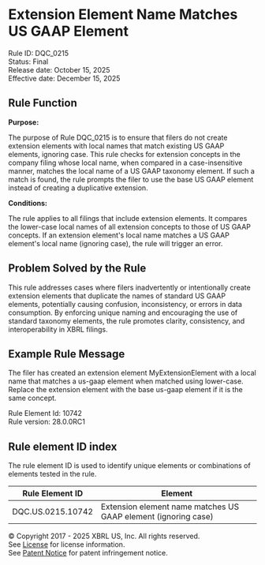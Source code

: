 # Extension Element Name Matches US GAAP Element  
Rule ID: DQC_0215  
Status: Final  
Release date: October 15, 2025  
Effective date: December 15, 2025  

## Rule Function

**Purpose:**

The purpose of Rule DQC_0215 is to ensure that filers do not create extension elements with local names that match existing US GAAP elements, ignoring case. This rule checks for extension concepts in the company filing whose local name, when compared in a case-insensitive manner, matches the local name of a US GAAP taxonomy element. If such a match is found, the rule prompts the filer to use the base US GAAP element instead of creating a duplicative extension.

**Conditions:**

The rule applies to all filings that include extension elements. It compares the lower-case local names of all extension concepts to those of US GAAP concepts. If an extension element's local name matches a US GAAP element's local name (ignoring case), the rule will trigger an error.

## Problem Solved by the Rule

This rule addresses cases where filers inadvertently or intentionally create extension elements that duplicate the names of standard US GAAP elements, potentially causing confusion, inconsistency, or errors in data consumption. By enforcing unique naming and encouraging the use of standard taxonomy elements, the rule promotes clarity, consistency, and interoperability in XBRL filings.

## Example Rule Message

The filer has created an extension element MyExtensionElement with a local name that matches a us-gaap element when matched using lower-case. Replace the extension element with the base us-gaap element if it is the same concept.

Rule Element Id: 10742  
Rule version: 28.0.0RC1

## Rule element ID index  
The rule element ID is used to identify unique elements or combinations of elements tested in the rule.

|Rule Element ID|Element|
|--- |--- |
| DQC.US.0215.10742 | Extension element name matches US GAAP element (ignoring case) |

© Copyright 2017 - 2025 XBRL US, Inc. All rights reserved.  
See [License](https://xbrl.us/dqc-license) for license information.  
See [Patent Notice](https://xbrl.us/dqc-patent) for patent infringement notice.